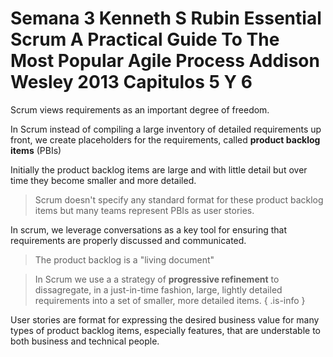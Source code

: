<!-- TITLE: Semana 3 Kenneth S Rubin Essential Scrum A Practical Guide To The Most Popular Agile Process Addison Wesley 2013 Capitulos 5 Y 6 -->
<!-- SUBTITLE: Requirements and user stories -->

# Semana 3 Kenneth S Rubin Essential Scrum A Practical Guide To The Most Popular Agile Process Addison Wesley 2013 Capitulos 5 Y 6


Scrum views requirements as an important degree of freedom. 

In Scrum instead of compiling a large inventory of detailed requirements up front, we create placeholders for the requirements, called **product backlog items** (PBIs)

Initially the product backlog items are large and with little detail but over time they become smaller and more detailed.

> Scrum doesn't specify any standard format for these product backlog items but many teams represent PBIs as user stories.

In scrum, we leverage conversations as a key tool for ensuring that requirements are properly discussed and communicated.

> The product backlog is a "living document"

> In Scrum we use a a strategy of **progressive refinement** to dissagregate, in a just-in-time fashion, large, lightly detailed requirements into a set of smaller, more detailed items.
{ .is-info }

User stories are format for expressing the desired business value for many types of product backlog items, especially features, that are understable to both business and technical people.



